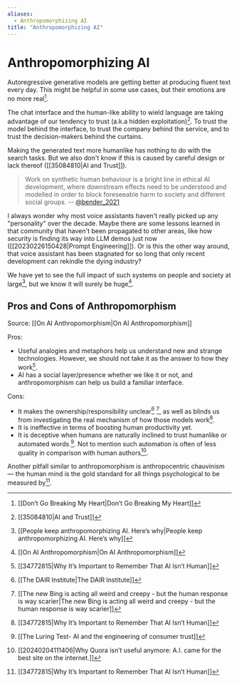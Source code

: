 ```yaml
---
aliases:
  - Anthropomorphizing AI
title: "Anthropomorphizing AI"
---
```


# Anthropomorphizing AI

Autoregressive generative models are getting better at producing fluent text every day. This might be helpful in some use cases, but their emotions are no more real[^1].

The chat interface and the human-like ability to wield language are taking advantage of our tendency to trust (a.k.a hidden exploitation)[^2]. To trust the model behind the interface, to trust the company behind the service, and to trust the decision-makers behind the curtains.

Making the generated text more humanlike has nothing to do with the search tasks. But we also don't know if this is caused by careful design or lack thereof ([[35084810|AI and Trust]]).

> Work on synthetic human behaviour is a bright line in ethical AI development, where downstream effects need to be understood and modelled in order to block foreseeable harm to society and different social groups.
> -- [@bender_2021](https://doi.org/10.1145/3442188.3445922)

I always wonder why most voice assistants haven't really picked up any "personality" over the decade. Maybe there are some lessons learned in that community that haven't been propagated to other areas, like how security is finding its way into LLM demos just now ([[20230226150428|Prompt Engineering]]). Or is this the other way around, that voice assistant has been stagnated for so long that only recent development can rekindle the dying industry?

We have yet to see the full impact of such systems on people and society at large[^3], but we know it will surely be huge[^4].

## Pros and Cons of Anthropomorphism

Source: [[On AI Anthropomorphism|On AI Anthropomorphism]]

Pros:
- Useful analogies and metaphors help us understand new and strange technologies. However, we should not take it as the answer to how they work[^5].
- AI has a social layer/presence whether we like it or not, and anthropomorphism can help us build a familiar interface.

Cons:
- It makes the ownership/responsibility unclear[^6] [^7], as well as blinds us from investigating the real mechanism of how those models work[^5].
- It is ineffective in terms of boosting human productivity yet.
- It is deceptive when humans are naturally inclined to trust humanlike or automated words [^8]. Not to mention such automation is often of less quality in comparison with human authors[^9].

Another pitfall similar to anthropomorphism is anthropocentric chauvinism — the human mind is the gold standard for all things psychological to be measured by[^5].

[^1]: [[Don’t Go Breaking My Heart|Don’t Go Breaking My Heart]]
[^2]: [[35084810|AI and Trust]]
[^3]: [[People keep anthropomorphizing AI. Here’s why|People keep anthropomorphizing AI. Here’s why]]
[^4]: [[On AI Anthropomorphism|On AI Anthropomorphism]]
[^5]: [[34772815|Why It’s Important to Remember That AI Isn’t Human]]
[^6]: [[The DAIR Institute|The DAIR Institute]]
[^7]: [[The new Bing is acting all weird and creepy - but the human response is way scarier|The new Bing is acting all weird and creepy - but the human response is way scarier]]
[^8]: [[The Luring Test- AI and the engineering of consumer trust]]
[^9]: [[20240204111406|Why Quora isn’t useful anymore: A.I. came for the best site on the internet.]]